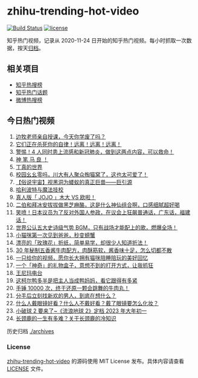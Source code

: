 # zhihu-trending-hot-video

[![Build Status](https://github.com/justjavac/zhihu-trending-hot-video/workflows/ci/badge.svg?branch=master)](https://github.com/justjavac/zhihu-trending-hot-video/actions)
[![license](https://img.shields.io/github/license/justjavac/zhihu-trending-hot-video)](https://github.com/justjavac/zhihu-trending-hot-video/blob/master/LICENSE)

知乎热门视频，记录从 2020-11-24 日开始的知乎热门视频。每小时抓取一次数据，按天[归档](./archives)。

## 相关项目

- [知乎热搜榜](https://github.com/justjavac/zhihu-trending-top-search)
- [知乎热门话题](https://github.com/justjavac/zhihu-trending-hot-questions)
- [微博热搜榜](https://github.com/justjavac/weibo-trending-hot-search)

## 今日热门视频

<!-- BEGIN -->
<!-- 最后更新时间 Sat Nov 28 2020 12:10:02 GMT+0800 (CST) -->
1. [边牧老师亲自授课，今天你学废了吗？](https://www.zhihu.com/zvideo/1315654767554113536)
1. [它们正在杀死你的自律！远离！远离！远离！](https://www.zhihu.com/zvideo/1315737392952369152)
1. [警惕！4 人同时患上流感和新冠肺炎，做到这两点内容，可以救命！](https://www.zhihu.com/zvideo/1315765577240248320)
1. [神 笔 马 良 ！](https://www.zhihu.com/zvideo/1315668806484721664)
1. [丁真的世界](https://www.zhihu.com/zvideo/1315813149224497152)
1. [校园幺幺零吗，川大有人聚众掏猫窝了，这也太可爱了！](https://www.zhihu.com/zvideo/1315680060129685504)
1. [【俗说宇宙】视黑洞为蝼蚁的真正巨兽——巨引源](https://www.zhihu.com/zvideo/1315473801439182848)
1. [哈利波特与魔法技校](https://www.zhihu.com/zvideo/1315764463610257408)
1. [真人版「 JOJO 」木大 VS 欧啦！](https://www.zhihu.com/zvideo/1315721041549598720)
1. [二伯和拜冰安拔拔做黑芝麻酪，这是什么神仙组合啊，口感细腻超好喝](https://www.zhihu.com/zvideo/1315707288435208192)
1. [笑喷！日本议员为了反对外国人参政，在议会上狂飙普通话，广东话，福建话！](https://www.zhihu.com/zvideo/1315746273249587200)
1. [世界公认五大史诗级气势 BGM，只有战场才能配上的歌，燃爆全场！](https://www.zhihu.com/zvideo/1315577659074973696)
1. [小猫咪第一次见到爸爸，秒变螃蟹](https://www.zhihu.com/zvideo/1315675424962740224)
1. [漂亮的「玫瑰花」折纸，简单易学，却很少人知道折法！](https://www.zhihu.com/zvideo/1314631800963026944)
1. [30 年秘制五香酱牛肉配方，肉酥筋软，酱香味十足，怎么切都不散](https://www.zhihu.com/zvideo/1315676394190848000)
1. [一只给你的视频，愿你长大拥有猫咪陪睡陪玩的美好回忆](https://www.zhihu.com/zvideo/1315643329695383552)
1. [一个「神奇」的礼物盒子，意想不到的打开方式，让我抓狂](https://www.zhihu.com/zvideo/1314896959414050816)
1. [王尼玛电台](https://www.zhihu.com/zvideo/1315753648999919616)
1. [这柯尔鸭多半是把主人当成鸭妈妈，看它跟得有多紧](https://www.zhihu.com/zvideo/1315609797438537728)
1. [手锤 10000 次，终于还原一颗会跳舞的牛肉丸！](https://www.zhihu.com/zvideo/1314678613263220736)
1. [分手后立刻找新欢的男人，到底在想什么？](https://www.zhihu.com/zvideo/1315000171366424576)
1. [什么人戴眼镜好看？什么人不戴好看？戴了眼镜要怎么化妆？](https://www.zhihu.com/zvideo/1314619816858910720)
1. [小破球 2 要来了~《流浪地球 2》定档 2023 年大年初一](https://www.zhihu.com/zvideo/1315618625239994368)
1. [长颈鹿的一生有多难？关于长颈鹿的冷知识](https://www.zhihu.com/zvideo/1314638828427780096)
<!-- END -->

历史归档 [./archives](./archives)

### License

[zhihu-trending-hot-video](https://github.com/justjavac/zhihu-trending-hot-video) 的源码使用 MIT License 发布。具体内容请查看 [LICENSE](./LICENSE) 文件。

